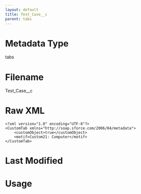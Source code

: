 ```yaml
---
layout: default
title: Test_Case__c
parent: tabs
---
```

# Metadata Type
tabs


# Filename 
Test_Case__c


# Raw XML
```
<?xml version="1.0" encoding="UTF-8"?>
<CustomTab xmlns="http://soap.sforce.com/2006/04/metadata">
    <customObject>true</customObject>
    <motif>Custom21: Computer</motif>
</CustomTab>
```


# Last Modified


# Usage
